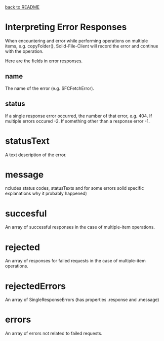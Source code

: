 <a href="../README.md">back to README</a>

# Interpreting Error Responses

When encountering and error while performing operations on multiple items, 
e.g. copyFolder(), Solid-File-Client will record the error and
continue with the operation.

Here are the fields in error responses.

## name

The name of the error (e.g. SFCFetchError).

## status

If a single response error occurred, the number of that error, e.g. 404.  If multiple errors occured -2.  If something other than a response error -1.

# statusText

A text description of the error.

# message

ncludes status codes, statusTexts and for some errors solid specific explanations why it probably happened)

# succesful

An array of successful responses in the case of multiple-item operations.

# rejected 

An array of responses for failed requests in the case of multiple-item operations.

# rejectedErrors 

An array of SingleResponseErrors (has properties .response and .message)

# errors 

An array of errors not related to failed requests.
